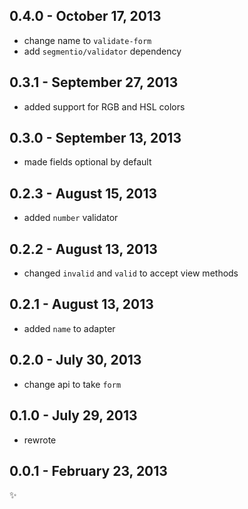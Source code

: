 0.4.0 - October 17, 2013
------------------------
* change name to `validate-form`
* add `segmentio/validator` dependency

0.3.1 - September 27, 2013
--------------------------
* added support for RGB and HSL colors

0.3.0 - September 13, 2013
--------------------------
* made fields optional by default

0.2.3 - August 15, 2013
-----------------------
* added `number` validator

0.2.2 - August 13, 2013
-----------------------
* changed `invalid` and `valid` to accept view methods

0.2.1 - August 13, 2013
-----------------------
* added `name` to adapter

0.2.0 - July 30, 2013
---------------------
* change api to take `form`

0.1.0 - July 29, 2013
---------------------
* rewrote

0.0.1 - February 23, 2013
-------------------------
:sparkles: